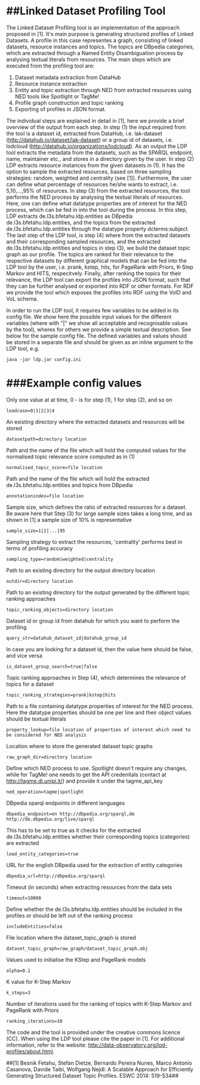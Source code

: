 ##Linked Dataset Profiling Tool
=========================

The Linked Dataset Profiling tool is an implementation of the approach proposed in [1]. It's main purpose is generating 
structured profiles of Linked Datasets. A profile in this case representes a graph, consisting of linked datasets, 
resource instances and topics. The topics are DBpedia categories, which are extracted through a Named Entity 
Disambiguation process by analysing textual literals from resources. The main steps which are executed from the 
profiling tool are: 

1. Dataset metadata extraction from DataHub
2. Resource instance extraction 
3. Entity and topic extraction through NED from extracted resources using NED tools like Spotlight or TagMe!
4. Profile graph construction and topic ranking
5. Exporting of profiles in JSON format.

The individual steps are explained in detail in [1], here we provide a brief overview of the output from each step. 
In step (1) the input required from the tool is a dataset id, extracted from DataHub, i.e. lak-dataset 
(http://datahub.io/dataset/lak-dataset) or a group id of datasets, i.e. lodcloud (http://datahub.io/organizations/lodcloud). 
As an output the LDP tool extracts the metadata from the datasets, such as the SPARQL endpoint, name, maintainer etc., 
and stores in a directory given by the user. In step (2) LDP extracts resource instances from the given datasets in (1).
 It has the option to sample the extracted resources, based on three sampling strategies: random, weighted and centrality 
 (see [1]). Furthermore, the user can define what percentage of resources he/she wants to extract, i.e. 5,10,...,95% 
 of resources. In step (3) from the extracted resources, the tool performs the NED process by analysing the textual 
 literals of resources. Here, one can define what datatype properties are of interest for the NED process, which can 
 be fed in into the tool during the process. In this step, LDP extracts de.l3s.bfetahu.ldp.entities as 
 DBpedia de.l3s.bfetahu.ldp.entities, and the topics from the extracted de.l3s.bfetahu.ldp.entities through the 
 datatype property dcterms:subject. The last step of the LDP tool, is step (4) where from the extracted datasets 
 and their corresponding sampled resources, and the extracted de.l3s.bfetahu.ldp.entities and topics in step (3), 
 we build the dataset topic graph as our profile. The topics are ranked for their relevance to the respective 
 datasets by different graphical models that can be fed into the LDP tool by the user, i.e. prank, kstep, hits, 
 for PageRank with Priors, K-Step Markov and HITS, respecitvely. Finally, after ranking the topics for their 
 relevance, the LDP tool can export the profiles into JSON format, such that they can be further analysed or exported 
 into RDF or other formats. For RDF we provide the tool which exposes the profiles into RDF using the VoID and VoL schema.


In order to run the LDP tool, it requires few variables to be added in its config file. We show here the possible input values for the different variables (where with "|" we show all acceptable and recognisable values by the tool), wheres for others we provide a simple textual description. See below for the sample config file. The defined variables and values should be stored in a separate file and should be given as an inline argument to the LDP tool, e.g. 

```
java -jar ldp.jar config.ini
```

###Example config values
=========================

Only one value at at time, 0 - is for step (1), 1 for step (2), and so on

```
loadcase=0|1|2|3|4
```


An existing directory where the extracted datasets and resources will be stored

```
datasetpath=directory location
```


Path and the name of the file which will hold the computed values for the normalised topic relevance score computed as in (1)

```
normalised_topic_score=file location
```


Path and the name of the file which will hold the extracted de.l3s.bfetahu.ldp.entities and topics from DBpedia

```
annotationindex=file location
```


Sample size, which defines the ratio of extracted resources for a dataset. Be aware here that Step (3) for large sample sizes takes a long time, and as shown in [1] a sample size of 10% is representative

```
sample_size=1|2|...|95
```


Sampling strategy to extract the resources, 'centrality' performs best in terms of profiling accuracy

```
sampling_type=random|weighted|centrality
```


Path to an existing directory for the output directory location

```
outdir=directory location
```


Path to an existing directory for the output generated by the different topic ranking approaches

```
topic_ranking_objects=directory location
```


Dataset id or group id from datahub for which you want to perform the profiling

```
query_str=datahub_dataset_id|datahub_group_id
```


In case you are looking for a dataset id, then the value here should be false, and vice versa

```
is_dataset_group_search=true|false
```


Topic ranking approaches in Step (4), which determines the relevance of topics for a dataset

```
topic_ranking_strategies=prank|kstep|hits
```


Path to a file containing datatype properties of interest for the NED process. Here the datatype properties should be one per line and their object values should be textual literals

```
property_lookup=file location of properties of interest which need to be considered for NED analysis
```
 

Location where to store the generated dataset topic graphs

```
raw_graph_dir=directory location 
```


Define which NED process to use. Spotlight doesn't require any changes, while for TagMe! one needs to get the API credenitals (contact at http://tagme.di.unipi.it/) and provide it under the tagme_api_key

```
ned_operation=tagme|spotlight 
```


DBpedia sparql endpoints in different languages

```
dbpedia_endpoint=en	http://dbpedia.org/sparql,de	http://de.dbpedia.org/live/sparql 
```


This has to be set to true as it checks for the extracted de.l3s.bfetahu.ldp.entities whether their corresponding topics (categories) are extracted

```
load_entity_categories=true 
```


URL for the english DBpedia used for the extraction of entity categories

```
dbpedia_url=http://dbpedia.org/sparql 
```


Timeout (in seconds) when extracting resources from the data sets

```
timeout=10000 
```


Define whether the de.l3s.bfetahu.ldp.entities should be included in the profiles or should be left out of the ranking process

```
includeEntities=false 
```


File location where the dataset_topic_graph is stored

```
dataset_topic_graph=raw_graph/dataset_topic_graph.obj
```


Values used to initialise the KStep and PageRank models

```
alpha=0.1
```


K value for K-Step Markov

```
k_steps=3 
```


Number of iterations used for the ranking of topics with K-Step Markov and PageRank with Priors

```
ranking_iterations=10
```

The code and the tool is provided under the creative commons licence (CC). When using the LDP tool please cite the paper in [1]. For additional information, refer to the website: http://data-observatory.org/lod-profiles/about.html.

##[1] Besnik Fetahu, Stefan Dietze, Bernardo Pereira Nunes, Marco Antonio Casanova, Davide Taibi, Wolfgang Nejdl: A Scalable Approach for Efficiently Generating Structured Dataset Topic Profiles. ESWC 2014: 519-534##
